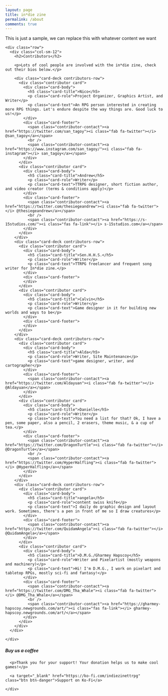 ```yaml
---
layout: page
title: in*die zine
permalink: /about
comments: true
---
```


<div class="row justify-content-between">
  <div class="col-md-8">
    <div class="row">
      <div class="col-sm-12">
        <p>This is just a sample, we can replace this with whatever content we want</p>
      </div>
    </div>

    <div class="row">
      <div class="col-sm-12">
        <h2>Contributors</h2>

        <p>Lots of cool people are involved with the in*die zine, check out their bios below.</p>

        <div class="card-deck contributors-row">
          <div class="contributor card">
            <div class="card-body">
              <h5 class="card-title">Nico</h5>
              <p class="card-role">Project Organizer, Graphics Artist, and Writer</p>
              <p class="card-text">An RPG person interested in creating more RPG things. Let's endure despite the way things are. Good luck to us!</p>
            </div>
            <div class="card-footer">
              <span class="contributor-contact"><a href="https://twitter.com/san_tagoy"><i class="fab fa-twitter"></i> @san_tagoy</a></span>
              <br />
              <span class="contributor-contact"><a href="https://www.instagram.com/san_tagoy/"><i class="fab fa-instagram"></i> san_tagoy</a></span>
            </div>
          </div>
          <div class="contributor card">
            <div class="card-body">
              <h5 class="card-title">Andrew</h5>
              <p class="card-role">Writer</p>
              <p class="card-text">TTRPG designer, short fiction author, and video creator (terms & conditions apply)</p>
            </div>
            <div class="card-footer">
              <span class="contributor-contact"><a href="https://twitter.com/thesiegeandrew"><i class="fab fa-twitter"></i> @thesiegeandrew</a></span>
              <br />
              <span class="contributor-contact"><a href="https://s-15studios.com/"><i class="fas fa-link"></i> s-15studios.com</a></span>
            </div>
          </div>
        </div>
        <div class="card-deck contributors-row">
          <div class="contributor card">
            <div class="card-body">
              <h5 class="card-title">Sen.H.H.S.</h5>
              <p class="card-role">Writer</p>
              <p class="card-text">TTRPG freelancer and frequent song writer for In*die zine.</p>
            </div>
            <div class="card-footer">
            </div>
          </div>
          <div class="contributor card">
            <div class="card-body">
              <h5 class="card-title">Calvin</h5>
              <p class="card-role">Writer</p>
              <p class="card-text">Game designer in it for building new worlds and ways to be</p>
            </div>
            <div class="card-footer">
            </div>
          </div>
        </div>
        <div class="card-deck contributors-row">
          <div class="contributor card">
            <div class="card-body">
              <h5 class="card-title">Alda</h5>
              <p class="card-role">Writer, Site Maintenance</p>
              <p class="card-text">game designer, writer, and cartographer</p>
            </div>
            <div class="card-footer">
              <span class="contributor-contact"><a href="https://twitter.com/Aldayuan"><i class="fab fa-twitter"></i> @Aldayuan</a></span>
            </div>
          </div>
          <div class="contributor card">
            <div class="card-body">
              <h5 class="card-title">Danielle</h5>
              <p class="card-role">Writer</p>
              <p class="card-text">You need a list for that? Ok, I have a pen, some paper, also a pencil, 2 erasers, theme music, & a cup of tea.</p>
            </div>
            <div class="card-footer">
              <span class="contributor-contact"><a href="https://twitter.com/DragonTurtle"><i class="fab fa-twitter"></i> @DragonTurtle</a></span>
              <br />
              <span class="contributor-contact"><a href="https://twitter.com/HyperHalfling"><i class="fab fa-twitter"></i> @HyperHalfling</a></span>
            </div>
          </div>
        </div>
        <div class="card-deck contributors-row">
          <div class="contributor card">
            <div class="card-body">
              <h5 class="card-title">angela</h5>
              <p class="card-role">content swiss knife</p>
              <p class="card-text">I daily do graphic design and layout work. Sometimes, there's a pen in front of me so I draw creatures</p>
            </div>
            <div class="card-footer">
              <span class="contributor-contact"><a href="https://twitter.com/QuidamAngela"><i class="fab fa-twitter"></i> @QuidamAngela</a></span>
            </div>
          </div>
          <div class="contributor card">
            <div class="card-body">
              <h5 class="card-title">D.M.G./Gharmey Hapscoy</h5>
              <p class="card-role">Writer and Pixelartist (mostly weapons and machinery)</p>
              <p class="card-text">Hi! I'm D.M.G., I work on pixelart and tabletop RPGs, mostly sci-fi and fantasy!</p>
            </div>
            <div class="card-footer">
              <span class="contributor-contact"><a href="https://twitter.com/DMG_Tha_Whale"><i class="fab fa-twitter"></i> @DMG_Tha_Whale</a></span>
              <br />
              <span class="contributor-contact"><a href="https://gharmey-hapscoy.newgrounds.com/art/"><i class="fas fa-link"></i> gharmey-hapscoy.newgrounds.com/art/</a></span>
            </div>
          </div>
        </div>
      </div>

    </div>
  </div>

  <div class="col-md-4">
    <div class="sticky-top sticky-top-80">
      <h5>Buy us a coffee</h5>

      <p>Thank you for your support! Your donation helps us to make cool games!</p>

      <a target="_blank" href="https://ko-fi.com/indiezinettrpg" class="btn btn-danger">Support on Ko-Fi</a>

    </div>
  </div>
</div>
